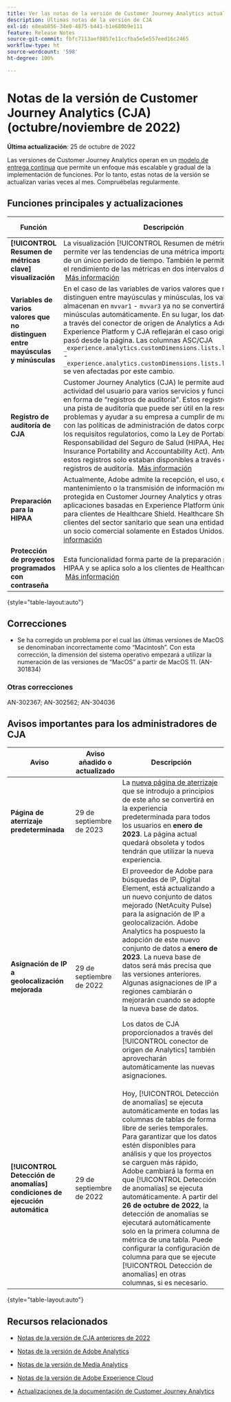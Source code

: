 ```yaml
---
title: Ver las notas de la versión de Customer Journey Analytics actuales
description: Últimas notas de la versión de CJA
exl-id: e8eab856-34e0-4875-b441-b1e680b9e111
feature: Release Notes
source-git-commit: fbfc7113aef8857e11ccfba5e5e557eed16c2465
workflow-type: ht
source-wordcount: '598'
ht-degree: 100%

---
```


# Notas de la versión de Customer Journey Analytics (CJA) (octubre/noviembre de 2022)

**Última actualización**: 25 de octubre de 2022

Las versiones de Customer Journey Analytics operan en un [modelo de entrega continua](releases.md) que permite un enfoque más escalable y gradual de la implementación de funciones. Por lo tanto, estas notas de la versión se actualizan varias veces al mes. Compruébelas regularmente.

## Funciones principales y actualizaciones

| Función | Descripción | [Inicio del despliegue](/help/release-notes/releases.md) | [Disponibilidad general](/help/release-notes/releases.md) |
| ----------- | ---------- | ----- | --- |
| **[!UICONTROL Resumen de métricas clave] visualización** | La visualización [!UICONTROL Resumen de métricas clave] permite ver las tendencias de una métrica importante dentro de un único periodo de tiempo. También le permite comparar el rendimiento de las métricas en dos intervalos de tiempo.  [Más información](/help/analysis-workspace/visualizations/key-metric.md) | 5 de octubre de 2022 | 19 de octubre de 2022 |
| **Variables de varios valores que no distinguen entre mayúsculas y minúsculas** | En el caso de las variables de varios valores que no distinguen entre mayúsculas y minúsculas, los valores que se almacenan en `mvvar1` - `mvvar3` ya no se convertirán en minúsculas automáticamente. En su lugar, los datos pasados a través del conector de origen de Analytics a Adobe Experience Platform y CJA reflejarán el caso original que se pasó desde la página. Las columnas ASC/CJA `_experience.analytics.customDimensions.lists.list1.list[]` - `_experience.analytics.customDimensions.lists.list3.list[]` se ven afectadas por este cambio. | N/A | 24 de octubre de 2022 |
| **Registro de auditoría de CJA** | Customer Journey Analytics (CJA) le permite auditar la actividad del usuario para varios servicios y funcionalidades en forma de “registros de auditoría”. Estos registros forman una pista de auditoría que puede ser útil en la resolución de problemas y ayudar a su empresa a cumplir de manera eficaz con las políticas de administración de datos corporativos y los requisitos regulatorios, como la Ley de Portabilidad y Responsabilidad del Seguro de Salud (HIPAA, Health Insurance Portability and Accountability Act). Anteriormente, estos registros solo estaban disponibles a través de la API de registros de auditoría.  [Más información](/help/privacy/audit-log.md) | N/A | 26 de octubre de 2022 |
| **Preparación para la HIPAA** | Actualmente, Adobe admite la recepción, el uso, el mantenimiento o la transmisión de información médica protegida en Customer Journey Analytics y otras aplicaciones basadas en Experience Platform únicamente para clientes de Healthcare Shield. Healthcare Shield es para clientes del sector sanitario que sean una entidad cubierta o un socio comercial solamente en Estados Unidos. [Más información](https://www.adobe.com/trust/compliance/hipaa-ready.html) | N/A | 7 de noviembre de 2022 |
| **Protección de proyectos programados con contraseña** | Esta funcionalidad forma parte de la preparación para la HIPAA y se aplica solo a los clientes de Healthcare Shield.  [Más información](https://experienceleague.adobe.com/docs/analytics-platform/using/cja-workspace/curate-share/t-schedule-report.html?lang=es#password) | N/A | 7 de noviembre de 2022. |

{style=&quot;table-layout:auto&quot;}

## Correcciones

* Se ha corregido un problema por el cual las últimas versiones de MacOS se denominaban incorrectamente como “Macintosh”. Con esta corrección, la dimensión del sistema operativo empezará a utilizar la numeración de las versiones de “MacOS” a partir de MacOS 11. (AN-301834)

### Otras correcciones

AN-302367; AN-302562; AN-304036

## Avisos importantes para los administradores de CJA

| Aviso | Aviso añadido o actualizado | Descripción |
| --- | --- | --- |
| **Página de aterrizaje predeterminada** | 29 de septiembre de 2023 | La [nueva página de aterrizaje](/help/getting-started/landing.md) que se introdujo a principios de este año se convertirá en la experiencia predeterminada para todos los usuarios en **enero de 2023**. La página actual quedará obsoleta y todos tendrán que utilizar la nueva experiencia. |
| **Asignación de IP a geolocalización mejorada** | 29 de septiembre de 2022 | El proveedor de Adobe para búsquedas de IP, Digital Element, está actualizando a un nuevo conjunto de datos mejorado (NetAcuity Pulse) para la asignación de IP a geolocalización. Adobe Analytics ha pospuesto la adopción de este nuevo conjunto de datos a **enero de 2023**. La nueva base de datos será más precisa que las versiones anteriores. Algunas asignaciones de IP a regiones cambiarán o mejorarán cuando se adopte la nueva base de datos.<p> Los datos de CJA proporcionados a través del [!UICONTROL conector de origen de Analytics] también aprovecharán automáticamente las nuevas asignaciones. |
| **[!UICONTROL Detección de anomalías] condiciones de ejecución automática** | 29 de septiembre de 2022 | Hoy, [!UICONTROL Detección de anomalías] se ejecuta automáticamente en todas las columnas de tablas de forma libre de series temporales. Para garantizar que los datos estén disponibles para análisis y que los proyectos se carguen más rápido, Adobe cambiará la forma en que [!UICONTROL Detección de anomalías] se ejecuta automáticamente. A partir del **26 de octubre de 2022**, la detección de anomalías se ejecutará automáticamente solo en la primera columna de métrica de una tabla. Puede configurar la configuración de columna para que se ejecute [!UICONTROL Detección de anomalías] en otras columnas, si es necesario. |

{style=&quot;table-layout:auto&quot;}


## Recursos relacionados

* [Notas de la versión de CJA anteriores de 2022](/help/release-notes/2022.md)

* [Notas de la versión de Adobe Analytics](https://experienceleague.adobe.com/docs/analytics/release-notes/latest.html?lang=es)

* [Notas de la versión de Media Analytics](https://experienceleague.adobe.com/docs/media-analytics/using/additional-resources/release-notes.html?lang=es)

* [Notas de la versión de Adobe Experience Cloud](https://experienceleague.adobe.com/docs/release-notes/experience-cloud/current.html?lang=es)

* [Actualizaciones de la documentación de Customer Journey Analytics](/help/release-notes/doc-changes.md)
